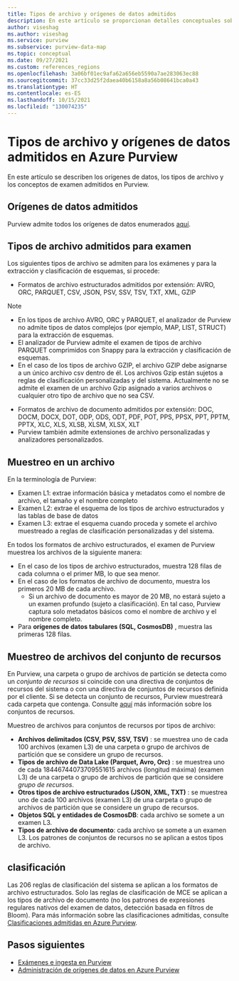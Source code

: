 ```yaml
---
title: Tipos de archivo y orígenes de datos admitidos
description: En este artículo se proporcionan detalles conceptuales sobre los orígenes de datos y los tipos de archivo admitidos en Purview.
author: viseshag
ms.author: viseshag
ms.service: purview
ms.subservice: purview-data-map
ms.topic: conceptual
ms.date: 09/27/2021
ms.custom: references_regions
ms.openlocfilehash: 3a06bf01ec9afa62a656eb5590a7ae283063ec88
ms.sourcegitcommit: 37cc33d25f2daea40b6158a8a56b08641bca0a43
ms.translationtype: HT
ms.contentlocale: es-ES
ms.lasthandoff: 10/15/2021
ms.locfileid: "130074235"
---
```

# <a name="supported-data-sources-and-file-types-in-azure-purview"></a>Tipos de archivo y orígenes de datos admitidos en Azure Purview

En este artículo se describen los orígenes de datos, los tipos de archivo y los conceptos de examen admitidos en Purview.

## <a name="supported-data-sources"></a>Orígenes de datos admitidos

Purview admite todos los orígenes de datos enumerados [aquí](purview-connector-overview.md).

## <a name="file-types-supported-for-scanning"></a>Tipos de archivo admitidos para examen

Los siguientes tipos de archivo se admiten para los exámenes y para la extracción y clasificación de esquemas, si procede:

- Formatos de archivo estructurados admitidos por extensión: AVRO, ORC, PARQUET, CSV, JSON, PSV, SSV, TSV, TXT, XML, GZIP
 > [!Note]
 > * En los tipos de archivo AVRO, ORC y PARQUET, el analizador de Purview no admite tipos de datos complejos (por ejemplo, MAP, LIST, STRUCT) para la extracción de esquemas. 
 > * El analizador de Purview admite el examen de tipos de archivo PARQUET comprimidos con Snappy para la extracción y clasificación de esquemas. 
 > * En el caso de los tipos de archivo GZIP, el archivo GZIP debe asignarse a un único archivo csv dentro de él. 
 > Los archivos Gzip están sujetos a reglas de clasificación personalizadas y del sistema. Actualmente no se admite el examen de un archivo Gzip asignado a varios archivos o cualquier otro tipo de archivo que no sea CSV. 
- Formatos de archivo de documento admitidos por extensión: DOC, DOCM, DOCX, DOT, ODP, ODS, ODT, PDF, POT, PPS, PPSX, PPT, PPTM, PPTX, XLC, XLS, XLSB, XLSM, XLSX, XLT
- Purview también admite extensiones de archivo personalizadas y analizadores personalizados.

## <a name="sampling-within-a-file"></a>Muestreo en un archivo

En la terminología de Purview:
- Examen L1: extrae información básica y metadatos como el nombre de archivo, el tamaño y el nombre completo
- Examen L2: extrae el esquema de los tipos de archivo estructurados y las tablas de base de datos
- Examen L3: extrae el esquema cuando proceda y somete el archivo muestreado a reglas de clasificación personalizadas y del sistema.

En todos los formatos de archivo estructurados, el examen de Purview muestrea los archivos de la siguiente manera:

- En el caso de los tipos de archivo estructurados, muestra 128 filas de cada columna o el primer MB, lo que sea menor.
- En el caso de los formatos de archivo de documento, muestra los primeros 20 MB de cada archivo.
    - Si un archivo de documento es mayor de 20 MB, no estará sujeto a un examen profundo (sujeto a clasificación). En tal caso, Purview captura solo metadatos básicos como el nombre de archivo y el nombre completo.
- Para **orígenes de datos tabulares (SQL, CosmosDB)** , muestra las primeras 128 filas. 

## <a name="resource-set-file-sampling"></a>Muestreo de archivos del conjunto de recursos

En Purview, una carpeta o grupo de archivos de partición se detecta como un *conjunto de recursos* si coincide con una directiva de conjuntos de recursos del sistema o con una directiva de conjuntos de recursos definida por el cliente. Si se detecta un conjunto de recursos, Purview muestreará cada carpeta que contenga. Consulte [aquí](concept-resource-sets.md) más información sobre los conjuntos de recursos.

Muestreo de archivos para conjuntos de recursos por tipos de archivo:

- **Archivos delimitados (CSV, PSV, SSV, TSV)** : se muestrea uno de cada 100 archivos (examen L3) de una carpeta o grupo de archivos de partición que se considere un grupo de recursos.
- **Tipos de archivo de Data Lake (Parquet, Avro, Orc)** : se muestrea uno de cada 18446744073709551615 archivos (longitud máxima) (examen L3) de una carpeta o grupo de archivos de partición que se considere *grupo de recursos*.
- **Otros tipos de archivo estructurados (JSON, XML, TXT)** : se muestrea uno de cada 100 archivos (examen L3) de una carpeta o grupo de archivos de partición que se considere un grupo de recursos.
- **Objetos SQL y entidades de CosmosDB**: cada archivo se somete a un examen L3.
- **Tipos de archivo de documento**: cada archivo se somete a un examen L3. Los patrones de conjuntos de recursos no se aplican a estos tipos de archivo.

## <a name="classification"></a>clasificación

Las 206 reglas de clasificación del sistema se aplican a los formatos de archivo estructurados. Solo las reglas de clasificación de MCE se aplican a los tipos de archivo de documento (no los patrones de expresiones regulares nativos del examen de datos, detección basada en filtros de Bloom). Para más información sobre las clasificaciones admitidas, consulte [Clasificaciones admitidas en Azure Purview](supported-classifications.md).

## <a name="next-steps"></a>Pasos siguientes

- [Exámenes e ingesta en Purview](concept-scans-and-ingestion.md)
- [Administración de orígenes de datos en Azure Purview](manage-data-sources.md)
